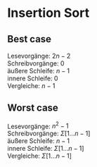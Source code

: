 # Insertion Sort

## Best case

Lesevorgänge: $2n - 2$  
Schreibvorgänge: $0$  
äußere Schleife: $n - 1$  
innere Schleife: $0$  
Vergleiche: $n - 1$

## Worst case

Lesevorgänge: $n^2 - 1$  
Schreibvorgänge: $\Sigma[1...n - 1]$  
äußere Schleife: $n - 1$  
innere Schleife: $\Sigma[1...n - 1]$  
Vergleiche: $\Sigma[1...n - 1]$
